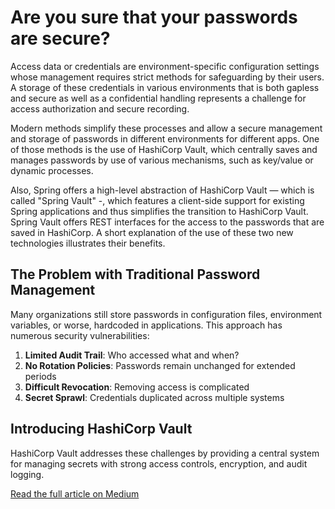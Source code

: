 # Are you sure that your passwords are secure?

Access data or credentials are environment-specific configuration settings whose management requires strict methods for safeguarding by their users. A storage of these credentials in various environments that is both gapless and secure as well as a confidential handling represents a challenge for access authorization and secure recording.

Modern methods simplify these processes and allow a secure management and storage of passwords in different environments for different apps. One of those methods is the use of HashiCorp Vault, which centrally saves and manages passwords by use of various mechanisms, such as key/value or dynamic processes.

Also, Spring offers a high-level abstraction of HashiCorp Vault — which is called "Spring Vault" -, which features a client-side support for existing Spring applications and thus simplifies the transition to HashiCorp Vault. Spring Vault offers REST interfaces for the access to the passwords that are saved in HashiCorp. A short explanation of the use of these two new technologies illustrates their benefits.

## The Problem with Traditional Password Management

Many organizations still store passwords in configuration files, environment variables, or worse, hardcoded in applications. This approach has numerous security vulnerabilities:

1. **Limited Audit Trail**: Who accessed what and when?
2. **No Rotation Policies**: Passwords remain unchanged for extended periods
3. **Difficult Revocation**: Removing access is complicated
4. **Secret Sprawl**: Credentials duplicated across multiple systems

## Introducing HashiCorp Vault

HashiCorp Vault addresses these challenges by providing a central system for managing secrets with strong access controls, encryption, and audit logging.

[Read the full article on Medium](https://medium.com/@welsayedaly/are-you-sure-that-your-passwords-are-secure-8a29d053c773)